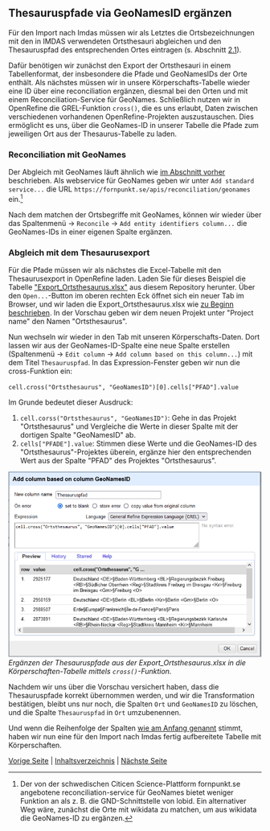## Thesauruspfade via GeoNamesID ergänzen

Für den Import nach Imdas müssen wir als Letztes die Ortsbezeichnungen mit den in IMDAS verwendeten Ortsthesauri abgleichen und den Thesauruspfad des entsprechenden Ortes eintragen (s. Abschnitt [2.1](2_1_IMDAS-Import.md)).

Dafür benötigen wir zunächst den Export der Ortsthesauri in einem Tabellenformat, der insbesondere die Pfade und GeoNamesIDs der Orte enthält.
Als nächstes müssen wir in unsere Körperschafts-Tabelle wieder eine ID über eine reconciliation ergänzen, diesmal bei den Orten und mit einem Reconciliation-Service für GeoNames.
Schließlich nutzen wir in OpenRefine die GREL-Funktion `cross()`, die es uns erlaubt, Daten zwischen verschiedenen vorhandenen OpenRefine-Projekten auszustauschen.
Dies ermöglicht es uns, über die GeoNames-ID in unserer Tabelle die Pfade zum jeweiligen Ort aus der Thesaurus-Tabelle zu laden.

### Reconciliation mit GeoNames

Der Abgleich mit GeoNames läuft ähnlich wie [im Abschnitt vorher](2_5_Normdatenabgleich.md) beschrieben.
Als webservice für GeoNames geben wir unter `Add standard service...` die URL `https://fornpunkt.se/apis/reconciliation/geonames` ein.[^3]

Nach dem matchen der Ortsbegriffe mit GeoNames, können wir wieder über das Spaltenmenü -> `Reconcile` -> `Add entity identifiers column...` die GeoNames-IDs in einer eigenen Spalte ergänzen.

[^3]: Der von der schwedischen Citicen Science-Plattform fornpunkt.se angebotene reconciliation-service für GeoNames bietet weniger Funktion an als z. B. die GND-Schnittstelle von lobid. Ein alternativer Weg wäre, zunächst die Orte mit wikidata zu matchen, um aus wikidata die GeoNames-ID zu ergänzen. 

### Abgleich mit dem Thesaurusexport

Für die Pfade müssen wir als nächstes die Excel-Tabelle mit den Thesaurusexport in OpenRefine laden.
Laden Sie für dieses Beispiel die Tabelle ["Export_Ortsthesaurus.xlsx"](../data/Export_Ortsthesaurus.xlsx) aus diesem Repository herunter.
Über den `Open...`-Button im oberen rechten Eck öffnet sich ein neuer Tab im Browser, und wir laden die Export_Ortsthesaurus.xlsx wie [zu Beginn beschrieben](2_2_Installation.md).
In der Vorschau geben wir dem neuen Projekt unter "Project name" den Namen "Ortsthesaurus".

Nun wechseln wir wieder in den Tab mit unseren Körperschafts-Daten.
Dort lassen wir aus der GeoNames-ID-Spalte eine neue Spalte erstellen (Spaltenmenü -> `Edit column` -> `Add column based on this column...`) mit dem Titel `Thesauruspfad`.
In das Expression-Fenster geben wir nun die cross-Funktion ein:

`cell.cross("Ortsthesaurus", "GeoNamesID")[0].cells["PFAD"].value`

Im Grunde bedeutet dieser Ausdruck:
1. `cell.corss("Ortsthesaurus", "GeoNamesID")`: Gehe in das Projekt "Ortsthesaurus" und Vergleiche die Werte in dieser Spalte mit der dortigen Spalte "GeoNamesID" ab.
2. `cells["PFADE"].value`: Stimmen diese Werte und die GeoNames-ID des "Ortsthesaurus"-Projektes überein, ergänze hier den entsprechenden Wert aus der Spalte "PFAD" des Projektes "Ortsthesaurus".

![Spalte ergänzen durch corss-Funktion](../images/Cross.png)
*Ergänzen der Thesauruspfade aus der Export_Ortsthesaurus.xlsx in die Körperschaften-Tabelle mittels `cross()`-Funktion.*

Nachdem wir uns über die Vorschau versichert haben, dass die Thesauruspfade korrekt übernommen werden, und wir die Transformation bestätigen, bleibt uns nur noch, die Spalten `Ort` und `GeoNamesID` zu löschen, und die Spalte `Thesauruspfad` in `Ort` umzubenennen.

Und wenn die Reihenfolge der Spalten [wie am Anfang genannt](2_1_IMDAS-Import.md) stimmt, haben wir nun eine für den Import nach Imdas fertig aufbereitete Tabelle mit Körperschaften.

[Vorige Seite](./2_5_Normdatenabgleich.md) | [Inhaltsverzeichnis](../README.md) | [Nächste Seite](./3_Fazit.md)
